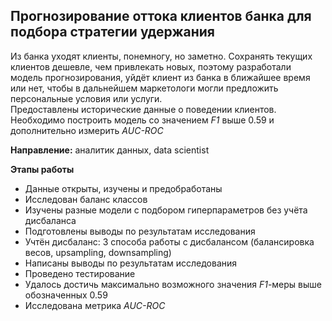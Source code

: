 ## Прогнозирование оттока клиентов банка для подбора стратегии удержания


Из банка уходят клиенты, понемногу, но заметно. Сохранять текущих клиентов дешевле, чем привлекать новых, поэтому разработали модель прогнозирования, уйдёт клиент из банка в ближайшее время или нет, чтобы в дальнейшем маркетологи могли предложить персональные условия или услуги.   
Предоставлены исторические данные о поведении клиентов. 
Необходимо построить модель со значением *F1* выше 0.59 и дополнительно измерить *AUC-ROC*    

**Направление:** аналитик данных, data scientist


**Этапы работы**
- Данные открыты, изучены и предобработаны
- Исследован баланс классов
- Изучены разные модели с подбором гиперпараметров без учёта дисбаланса
- Подготовлены выводы по результатам исследования
- Учтён дисбаланс:  3 способа работы с дисбалансом (балансировка весов, upsampling, downsampling)
- Написаны выводы по результатам исследования
- Проведено тестирование
- Удалось достичь максимально возможного значения *F1*-меры выше обозначенных 0.59
- Исследована метрика *AUC-ROC*
